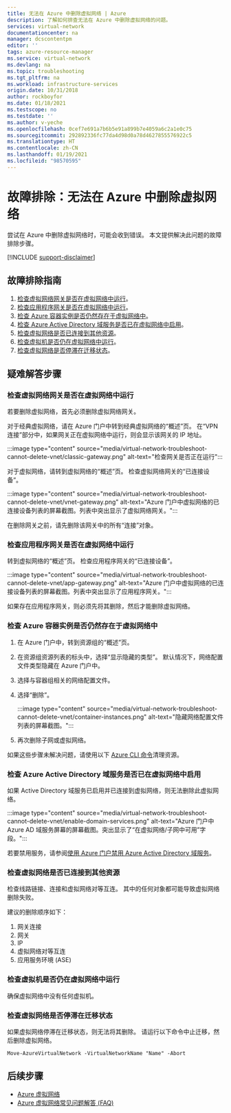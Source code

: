 ```yaml
---
title: 无法在 Azure 中删除虚拟网络 | Azure
description: 了解如何排查无法在 Azure 中删除虚拟网络的问题。
services: virtual-network
documentationcenter: na
manager: dcscontentpm
editor: ''
tags: azure-resource-manager
ms.service: virtual-network
ms.devlang: na
ms.topic: troubleshooting
ms.tgt_pltfrm: na
ms.workload: infrastructure-services
origin.date: 10/31/2018
author: rockboyfor
ms.date: 01/18/2021
ms.testscope: no
ms.testdate: ''
ms.author: v-yeche
ms.openlocfilehash: 0cef7e691a7b6b5e91a899b7e4059a6c2a1e0c75
ms.sourcegitcommit: 292892336fc77da4d98d0a78d4627855576922c5
ms.translationtype: HT
ms.contentlocale: zh-CN
ms.lasthandoff: 01/19/2021
ms.locfileid: "98570595"
---
```

# <a name="troubleshooting-failed-to-delete-a-virtual-network-in-azure"></a>故障排除：无法在 Azure 中删除虚拟网络

尝试在 Azure 中删除虚拟网络时，可能会收到错误。 本文提供解决此问题的故障排除步骤。

[!INCLUDE [support-disclaimer](../../includes/support-disclaimer.md)]

## <a name="troubleshooting-guidance"></a>故障排除指南 

1. [检查虚拟网络网关是否在虚拟网络中运行](#check-whether-a-virtual-network-gateway-is-running-in-the-virtual-network)。
2. [检查应用程序网关是否在虚拟网络中运行](#check-whether-an-application-gateway-is-running-in-the-virtual-network)。
3. [检查 Azure 容器实例是否仍然存在于虚拟网络中](#check-whether-azure-container-instances-still-exist-in-the-virtual-network)。
4. [检查 Azure Active Directory 域服务是否已在虚拟网络中启用](#check-whether-azure-active-directory-domain-service-is-enabled-in-the-virtual-network)。
5. [检查虚拟网络是否已连接到其他资源](#check-whether-the-virtual-network-is-connected-to-other-resource)。
6. [检查虚拟机是否仍在虚拟网络中运行](#check-whether-a-virtual-machine-is-still-running-in-the-virtual-network)。
7. [检查虚拟网络是否停滞在迁移状态](#check-whether-the-virtual-network-is-stuck-in-migration)。

## <a name="troubleshooting-steps"></a>疑难解答步骤

### <a name="check-whether-a-virtual-network-gateway-is-running-in-the-virtual-network"></a>检查虚拟网络网关是否在虚拟网络中运行

若要删除虚拟网络，首先必须删除虚拟网络网关。

对于经典虚拟网络，请在 Azure 门户中转到经典虚拟网络的“概述”页。 在“VPN 连接”部分中，如果网关正在虚拟网络中运行，则会显示该网关的 IP 地址。 

:::image type="content" source="media/virtual-network-troubleshoot-cannot-delete-vnet/classic-gateway.png" alt-text="检查网关是否正在运行":::

对于虚拟网络，请转到虚拟网络的“概述”页。 检查虚拟网络网关的“已连接设备”。

:::image type="content" source="media/virtual-network-troubleshoot-cannot-delete-vnet/vnet-gateway.png" alt-text="Azure 门户中虚拟网络的已连接设备列表的屏幕截图。列表中突出显示了虚拟网络网关。":::

在删除网关之前，请先删除该网关中的所有“连接”对象。 

### <a name="check-whether-an-application-gateway-is-running-in-the-virtual-network"></a>检查应用程序网关是否在虚拟网络中运行

转到虚拟网络的“概述”页。 检查应用程序网关的“已连接设备”。

:::image type="content" source="media/virtual-network-troubleshoot-cannot-delete-vnet/app-gateway.png" alt-text="Azure 门户中虚拟网络的已连接设备列表的屏幕截图。列表中突出显示了应用程序网关。":::

如果存在应用程序网关，则必须先将其删除，然后才能删除虚拟网络。

### <a name="check-whether-azure-container-instances-still-exist-in-the-virtual-network"></a>检查 Azure 容器实例是否仍然存在于虚拟网络中

1. 在 Azure 门户中，转到资源组的“概述”页。
1. 在资源组资源列表的标头中，选择“显示隐藏的类型”。 默认情况下，网络配置文件类型隐藏在 Azure 门户中。
1. 选择与容器组相关的网络配置文件。
1. 选择“删除”。

   :::image type="content" source="media/virtual-network-troubleshoot-cannot-delete-vnet/container-instances.png" alt-text="隐藏网络配置文件列表的屏幕截图。":::

1. 再次删除子网或虚拟网络。

如果这些步骤未解决问题，请使用以下 [Azure CLI 命令](https://docs.azure.cn/container-instances/container-instances-vnet#clean-up-resources)清理资源。 

### <a name="check-whether-azure-active-directory-domain-service-is-enabled-in-the-virtual-network"></a>检查 Azure Active Directory 域服务是否已在虚拟网络中启用

如果 Active Directory 域服务已启用并已连接到虚拟网络，则无法删除此虚拟网络。 

:::image type="content" source="media/virtual-network-troubleshoot-cannot-delete-vnet/enable-domain-services.png" alt-text="Azure 门户中 Azure AD 域服务屏幕的屏幕截图。突出显示了“在虚拟网络/子网中可用”字段。":::

若要禁用服务，请参阅[使用 Azure 门户禁用 Azure Active Directory 域服务](../active-directory-domain-services/delete-aadds.md)。

### <a name="check-whether-the-virtual-network-is-connected-to-other-resource"></a>检查虚拟网络是否已连接到其他资源

检查线路链接、连接和虚拟网络对等互连。 其中的任何对象都可能导致虚拟网络删除失败。 

建议的删除顺序如下：

1. 网关连接
2. 网关
3. IP
4. 虚拟网络对等互连
5. 应用服务环境 (ASE)

### <a name="check-whether-a-virtual-machine-is-still-running-in-the-virtual-network"></a>检查虚拟机是否仍在虚拟网络中运行

确保虚拟网络中没有任何虚拟机。

### <a name="check-whether-the-virtual-network-is-stuck-in-migration"></a>检查虚拟网络是否停滞在迁移状态

如果虚拟网络停滞在迁移状态，则无法将其删除。 请运行以下命令中止迁移，然后删除虚拟网络。

```azurepowershell
Move-AzureVirtualNetwork -VirtualNetworkName "Name" -Abort
```

## <a name="next-steps"></a>后续步骤

- [Azure 虚拟网络](virtual-networks-overview.md)
- [Azure 虚拟网络常见问题解答 (FAQ)](virtual-networks-faq.md)

<!-- Update_Description: update meta properties, wording update, update link -->